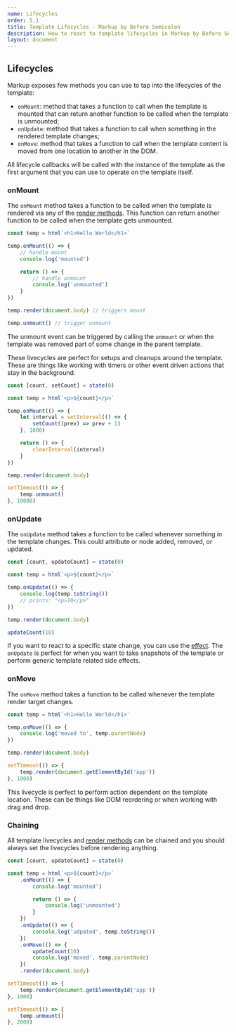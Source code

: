 ```yaml
---
name: Lifecycles
order: 5.1
title: Template Lifecycles - Markup by Before Semicolon
description: How to react to template lifecycles in Markup by Before Semicolon
layout: document
---
```


## Lifecycles

Markup exposes few methods you can use to tap into the lifecycles of the template:

-   `onMount`: method that takes a function to call when the template is mounted that can return another function to be called when the template is unmounted;
-   `onUpdate`: method that takes a function to call when something in the rendered template changes;
-   `onMove`: method that takes a function to call when the template content is moved from one location to another in the DOM.

All lifecycle callbacks will be called with the instance of the template as the first argument that you can use to operate on the template itself.

### onMount

The `onMount` method takes a function to be called when the template is rendered via any of the [render methods](./index.md#rendering). This function can return another function to be called when the template gets unmounted.

```javascript
const temp = html`<h1>Hello World</h1>`

temp.onMount(() => {
    // handle mount
    console.log('mounted')

    return () => {
        // handle unmount
        console.log('unmounted')
    }
})

temp.render(document.body) // triggers mount

temp.unmount() // trigger unmount
```

The unmount event can be triggered by calling the `unmount` or when the template was removed part of some change in the parent template.

These livecycles are perfect for setups and cleanups around the template. These are things like working with timers or other event driven actions that stay in the background.

```javascript
const [count, setCount] = state(0)

const temp = html`<p>${count}</p>`

temp.onMount(() => {
    let interval = setInterval(() => {
        setCount((prev) => prev + 1)
    }, 1000)

    return () => {
        clearInterval(interval)
    }
})

temp.render(document.body)

setTimeout(() => {
    temp.unmount()
}, 10000)
```

### onUpdate

The `onUpdate` method takes a function to be called whenever something in the template changes. This could attribute or node added, removed, or updated.

```javascript
const [count, updateCount] = state(0)

const temp = html`<p>${count}</p>`

temp.onUpdate(() => {
    console.log(temp.toString())
    // prints: "<p>10</p>"
})

temp.render(document.body)

updateCount(10)
```

If you want to react to a specific state change, you can use the [effect](../state/effect.md). The `onUpdate` is perfect for when you want to take snapshots of the template or perform generic template related side effects.

### onMove

The `onMove` method takes a function to be called whenever the template render target changes.

```javascript
const temp = html`<h1>Hello World</h1>`

temp.onMove(() => {
    console.log('moved to', temp.parentNode)
})

temp.render(document.body)

setTimeout(() => {
    temp.render(document.getElementById('app'))
}, 1000)
```

This livecycle is perfect to perform action dependent on the template location. These can be things like DOM reordering or when working with drag and drop.

### Chaining

All template livecycles and [render methods](./index.md#rendering) can be chained and you should always set the livecycles before rendering anything.

```javascript
const [count, updateCount] = state(0)

const temp = html`<p>${count}</p>`
    .onMount(() => {
        console.log('mounted')

        return () => {
            console.log('unmounted')
        }
    })
    .onUpdate(() => {
        console.log('udpated', temp.toString())
    })
    .onMove(() => {
        updateCount(10)
        console.log('moved', temp.parentNode)
    })
    .render(document.body)

setTimeout(() => {
    temp.render(document.getElementById('app'))
}, 1000)

setTimeout(() => {
    temp.unmount()
}, 2000)
```
